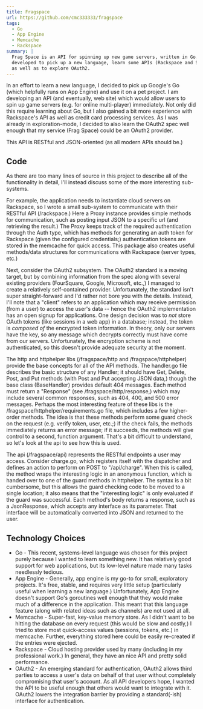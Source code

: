 ```yaml
---
title: Fragspace
url: https://github.com/cmc333333/fragspace
tags:
  - Go
  - App Engine
  - Memcache
  - Rackspace
summary: |
  Frag Space is an API for spinning up new game servers, written in Go. It was
  developed to pick up a new language, learn some APIs (Rackspace and Swipe,)
  as well as to explore OAuth2.
---
```


In an effort to learn a new language, I decided to pick up Google's Go (which
helpfully runs on App Engine) and use it on a pet project. I am developing an
API (and eventually, web site) which would allow users to spin up game servers
(e.g. for online multi-player) immediately. Not only did this require learning
about Go, but I also gained a bit more experience with Rackspace's API as well
as credit card processing services. As I was already in exploration-mode, I
decided to also learn the OAuth2 spec well enough that my service (Frag Space)
could be an OAuth2 provider.

This API is RESTful and JSON-oriented (as all modern APIs should be.) 


## Code
As there are too many lines of source in this project to describe all of the
functionality in detail, I'll instead discuss some of the more interesting
sub-systems.

For example, the application needs to instantiate cloud servers on Rackspace,
so I wrote a small sub-system to communicate with their RESTful API
(/rackspace.) Here a Proxy instance provides simple methods for communication,
such as posting input JSON to a specific url (and retrieving the result.) The
Proxy keeps track of the required authentication through the Auth type, which
has methods for generating an auth token for Rackspace (given the configured
credentials;) authentication tokens are stored in the memcache for quick
access. This package also creates useful methods/data structures for
communications with Rackspace (server types, etc.)

Next, consider the OAuth2 subsystem. The OAuth2 standard is a moving target,
but by combining information from the spec along with several existing
providers (FourSquare, Google, Microsoft, etc.,) I managed to create a
relatively self-contained provider. Unfortunately, the standard isn't super
straight-forward and I'd rather not bore you with the details. Instead, I'll
note that a "client" refers to an application which may receive permission
(from a user) to access the user's data -- hence the OAuth2 implementation has
an open signup for applications. One design decision was to *not* store OAuth
tokens (like sessions in a web app) in a database; instead, the token is
*composed of* the encrypted token information. In theory, only our servers
have the key, so any message which decrypts correctly must have come from our
servers. Unfortunately, the encryption scheme is not authenticated, so this
doesn't provide adequate security at the moment.

The http and httphelper libs (/fragspace/http and /fragspace/httphelper)
provide the base concepts for all of the API methods. The handler.go file
describes the basic structure of any Handler; it should have Get, Delete,
Post, and Put methods (with Post and Put accepting JSON data,) though the base
class (BaseHandler) provides default 404 messages.  Each method must return a
"Response" (see /fragspace/http/response,) which may include several common
responses, such as 404, 400, and 500 error messages. Perhaps the most
interesting feature of these libs is the /fragspace/httphelper/requirements.go
file, which includes a few higher-order methods. The idea is that these
methods perform some guard check on the request (e.g. verify token, user,
etc.;) if the check fails, the methods immediately returns an error message;
if it succeeds, the methods will give control to a second, function argument.
That's a bit difficult to understand, so let's look at the api to see how this
is used.

The api (/fragspace/api) represents the RESTful endpoints a user may access.
Consider charge.go, which registers itself with the dispatcher and defines an
action to perform on POST to "/api/charge". When this is called, the method
wraps the interesting logic in an anonymous function, which is handed over to
one of the guard methods in httphelper.  The syntax is a bit cumbersome, but
this allows the guard checking code to be moved to a single location; it also
means that the "interesting logic" is only evaluated if the guard was
successful. Each method's body returns a response, such as a JsonResponse,
which accepts any interface as its parameter. That interface will be
automatically converted into JSON and returned to the user.

## Technology Choices

* Go - This recent, systems-level language was chosen for this project purely
  because I wanted to learn something new. It has relatively good support for
  web applications, but its low-level nature made many tasks needlessly
  tedious.
* App Engine - Generally, app engine is my go-to for small, exploratory
  projects. It's free, stable, and requires very little setup (particularly
  useful when learning a new language.) Unfortunately, App Engine doesn't
  support Go's goroutines well enough that they would make much of a
  difference in the application. This meant that this language feature (along
  with related ideas such as channels) are not used at all.
* Memcache - Super-fast, key-value memory store. As I didn't want to be
  hitting the database on every request (this would be slow and costly,) I
  tried to store most quick-access values (sessions, tokens, etc.) in
  memcache. Further, everything stored here could be easily re-created if the
  entries were ejected.
* Rackspace - Cloud hosting provider used by many (including in my
  professional work.) In general, they have an nice API and pretty solid
  performance.
* OAuth2 - An emerging standard for authentication, OAuth2 allows third
  parties to access a user's data on behalf of that user without completely
  compromising that user's account. As all API developers hope, I wanted the
  API to be useful enough that others would want to integrate with it. OAuth2
  lowers the integration barrier by providing a standard(-ish) interface for
  authentication.
